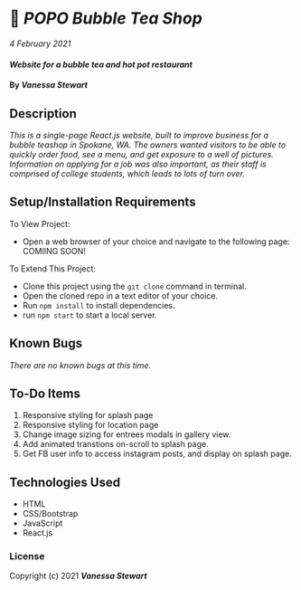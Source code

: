 # :tea: _POPO Bubble Tea Shop_

_4 February 2021_

#### _Website for a bubble tea and hot pot restaurant_

#### By _**Vanessa Stewart**_

## Description
_This is a single-page React.js website, built to improve business for a bubble teashop in Spokane, WA. The owners wanted visitors to be able to quickly order food, see a menu, and get exposure to a well of pictures. Information on applying for a job was also important, as their staff is comprised of college students, which leads to lots of turn over._

## Setup/Installation Requirements

To View Project:
* Open a web browser of your choice and navigate to the following page: COMIING SOON!

To Extend This Project:
* Clone this project using the `git clone` command in terminal.
* Open the cloned repo in a text editor of your choice.
* Run `npm install` to install dependencies.
* run `npm start` to start a local server.

## Known Bugs
_There are no known bugs at this time._

## To-Do Items
1. Responsive styling for splash page
2. Responsive styling for location page
3. Change image sizing for entrees modals in gallery view.
4. Add animated transtions on-scroll to splash page.
5. Get FB user info to access instagram posts, and display on splash page.

## Technologies Used

* HTML
* CSS/Bootstrap
* JavaScript
* React.js

### License

Copyright (c) 2021 **_Vanessa Stewart_**